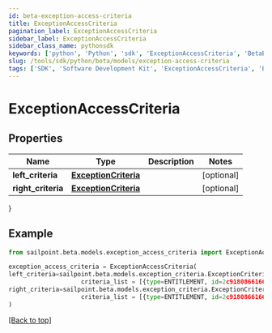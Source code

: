 ```yaml
---
id: beta-exception-access-criteria
title: ExceptionAccessCriteria
pagination_label: ExceptionAccessCriteria
sidebar_label: ExceptionAccessCriteria
sidebar_class_name: pythonsdk
keywords: ['python', 'Python', 'sdk', 'ExceptionAccessCriteria', 'BetaExceptionAccessCriteria'] 
slug: /tools/sdk/python/beta/models/exception-access-criteria
tags: ['SDK', 'Software Development Kit', 'ExceptionAccessCriteria', 'BetaExceptionAccessCriteria']
---
```


# ExceptionAccessCriteria


## Properties

Name | Type | Description | Notes
------------ | ------------- | ------------- | -------------
**left_criteria** | [**ExceptionCriteria**](exception-criteria) |  | [optional] 
**right_criteria** | [**ExceptionCriteria**](exception-criteria) |  | [optional] 
}

## Example

```python
from sailpoint.beta.models.exception_access_criteria import ExceptionAccessCriteria

exception_access_criteria = ExceptionAccessCriteria(
left_criteria=sailpoint.beta.models.exception_criteria.ExceptionCriteria(
                    criteria_list = [{type=ENTITLEMENT, id=2c9180866166b5b0016167c32ef31a66, existing=true}, {type=ENTITLEMENT, id=2c9180866166b5b0016167c32ef31a67, existing=false}], ),
right_criteria=sailpoint.beta.models.exception_criteria.ExceptionCriteria(
                    criteria_list = [{type=ENTITLEMENT, id=2c9180866166b5b0016167c32ef31a66, existing=true}, {type=ENTITLEMENT, id=2c9180866166b5b0016167c32ef31a67, existing=false}], )
)

```
[[Back to top]](#) 

